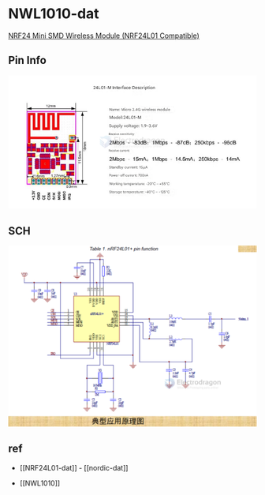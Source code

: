 
# NWL1010-dat


[NRF24 Mini SMD Wireless Module (NRF24L01 Compatible)](https://www.electrodragon.com/product/nrf24-mini-smd-wireless-module-nrf24l01-compatible/)

## Pin Info 

![](2025-05-04-17-49-39.png)

## SCH 

![](2024-01-12-16-00-52.png)


## ref 

- [[NRF24L01-dat]] - [[nordic-dat]]


- [[NWL1010]]